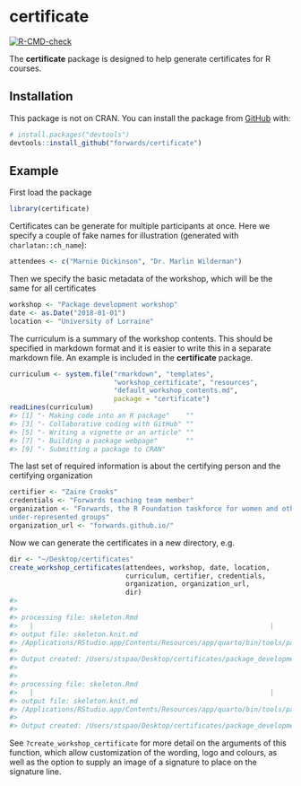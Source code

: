 
<!-- README.md is generated from README.Rmd. Please edit that file -->

# certificate

<!-- badges: start -->

[![R-CMD-check](https://github.com/forwards/certificate/actions/workflows/R-CMD-check.yaml/badge.svg)](https://github.com/forwards/certificate/actions/workflows/R-CMD-check.yaml)
<!-- badges: end -->

The **certificate** package is designed to help generate certificates
for R courses.

## Installation

This package is not on CRAN. You can install the package from
[GitHub](https://github.com/) with:

``` r
# install.packages("devtools")
devtools::install_github("forwards/certificate")
```

## Example

First load the package

``` r
library(certificate)
```

Certificates can be generate for multiple participants at once. Here we
specify a couple of fake names for illustration (generated with
`charlatan::ch_name`):

``` r
attendees <- c("Marnie Dickinson", "Dr. Marlin Wilderman")
```

Then we specify the basic metadata of the workshop, which will be the
same for all certificates

``` r
workshop <- "Package development workshop"
date <- as.Date("2018-01-01")
location <- "University of Lorraine"
```

The curriculum is a summary of the workshop contents. This should be
specified in markdown format and it is easier to write this in a
separate markdown file. An example is included in the **certificate**
package.

``` r
curriculum <- system.file("rmarkdown", "templates",
                          "workshop_certificate", "resources",
                          "default_workshop_contents.md", 
                          package = "certificate")
readLines(curriculum)
#> [1] "- Making code into an R package"    ""                                  
#> [3] "- Collaborative coding with GitHub" ""                                  
#> [5] "- Writing a vignette or an article" ""                                  
#> [7] "- Building a package webpage"       ""                                  
#> [9] "- Submitting a package to CRAN"
```

The last set of required information is about the certifying person and
the certifying organization

``` r
certifier <- "Zaire Crooks"
credentials <- "Forwards teaching team member"
organization <- "Forwards, the R Foundation taskforce for women and other
under-represented groups"
organization_url <- "forwards.github.io/"
```

Now we can generate the certificates in a new directory, e.g.

``` r
dir <- "~/Desktop/certificates"
create_workshop_certificates(attendees, workshop, date, location,
                             curriculum, certifier, credentials,
                             organization, organization_url,
                             dir)
#> 
#> 
#> processing file: skeleton.Rmd
#>   |                                                           |                                                   |   0%  |                                                           |...                                                |   6%                     |                                                           |......                                             |  12% [setup]             |                                                           |.........                                          |  18%                     |                                                           |............                                       |  24% [attendee]          |                                                           |...............                                    |  29%                     |                                                           |..................                                 |  35% [action_text]       |                                                           |.....................                              |  41%                     |                                                           |........................                           |  47% [workshop]          |                                                           |...........................                        |  53%                     |                                                           |..............................                     |  59% [location]          |                                                           |.................................                  |  65%                     |                                                           |....................................               |  71% [curriculum_title]  |                                                           |.......................................            |  76%                     |                                                           |..........................................         |  82% [curriculum]        |                                                           |.............................................      |  88%                     |                                                           |................................................   |  94% [signature]         |                                                           |...................................................| 100%                   
#> output file: skeleton.knit.md
#> /Applications/RStudio.app/Contents/Resources/app/quarto/bin/tools/pandoc +RTS -K512m -RTS skeleton.knit.md --to latex --from markdown+autolink_bare_uris+tex_math_single_backslash --output /Users/stspao/Desktop/certificates/package_development_workshop_2018-01-01_marnie_dickinson.tex --lua-filter /Users/stspao/Library/R/arm64/4.3/library/rmarkdown/rmarkdown/lua/pagebreak.lua --lua-filter /Users/stspao/Library/R/arm64/4.3/library/rmarkdown/rmarkdown/lua/latex-div.lua --embed-resources --standalone --template template.tex --highlight-style tango --pdf-engine xelatex
#> 
#> Output created: /Users/stspao/Desktop/certificates/package_development_workshop_2018-01-01_marnie_dickinson.pdf
#> 
#> 
#> processing file: skeleton.Rmd
#>   |                                                           |                                                   |   0%  |                                                           |...                                                |   6%                     |                                                           |......                                             |  12% [setup]             |                                                           |.........                                          |  18%                     |                                                           |............                                       |  24% [attendee]          |                                                           |...............                                    |  29%                     |                                                           |..................                                 |  35% [action_text]       |                                                           |.....................                              |  41%                     |                                                           |........................                           |  47% [workshop]          |                                                           |...........................                        |  53%                     |                                                           |..............................                     |  59% [location]          |                                                           |.................................                  |  65%                     |                                                           |....................................               |  71% [curriculum_title]  |                                                           |.......................................            |  76%                     |                                                           |..........................................         |  82% [curriculum]        |                                                           |.............................................      |  88%                     |                                                           |................................................   |  94% [signature]         |                                                           |...................................................| 100%                   
#> output file: skeleton.knit.md
#> /Applications/RStudio.app/Contents/Resources/app/quarto/bin/tools/pandoc +RTS -K512m -RTS skeleton.knit.md --to latex --from markdown+autolink_bare_uris+tex_math_single_backslash --output /Users/stspao/Desktop/certificates/package_development_workshop_2018-01-01_dr.marlin_wilderman.tex --lua-filter /Users/stspao/Library/R/arm64/4.3/library/rmarkdown/rmarkdown/lua/pagebreak.lua --lua-filter /Users/stspao/Library/R/arm64/4.3/library/rmarkdown/rmarkdown/lua/latex-div.lua --embed-resources --standalone --template template.tex --highlight-style tango --pdf-engine xelatex
#> 
#> Output created: /Users/stspao/Desktop/certificates/package_development_workshop_2018-01-01_dr.marlin_wilderman.pdf
```

See `?create_workshop_certificate` for more detail on the arguments of
this function, which allow customization of the wording, logo and
colours, as well as the option to supply an image of a signature to
place on the signature line.
